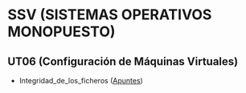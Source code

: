 # SSV (SISTEMAS OPERATIVOS MONOPUESTO)

## UT06 (Configuración de Máquinas Virtuales)

* Integridad_de_los_ficheros \([Apuntes](./apuntes/integridad_de_los_ficheros.md))
